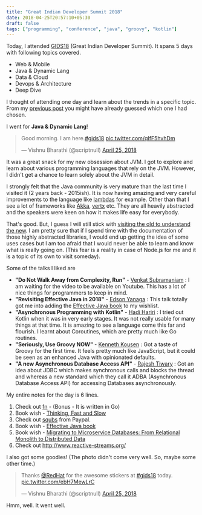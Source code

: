 ```yaml
---
title: "Great Indian Developer Summit 2018"
date: 2018-04-25T20:57:10+05:30
draft: false
tags: ["programming", "conference", "java", "groovy", "kotlin"]
---
```


Today, I attended [GIDS18](http://www.developermarch.com/developersummit/) (Great Indian Developer Summit). It spans 5 days with following topics covered.

- Web & Mobile
- Java & Dynamic Lang
- Data & Cloud
- Devops & Architecture
- Deep Dive

I thought of attending one day and learn about the trends in a specific topic. From my [previous post](/blog/visit-the-old-to-understand-the-new/) you might have already guessed which one I had chosen.

I went for __Java & Dynamic Lang__!

<blockquote class="twitter-tweet" data-lang="en"><p lang="en" dir="ltr">Good morning. I am here.<a href="https://twitter.com/hashtag/gids18?src=hash&amp;ref_src=twsrc%5Etfw">#gids18</a> <a href="https://t.co/qIfF5hvhDm">pic.twitter.com/qIfF5hvhDm</a></p>&mdash; Vishnu Bharathi (@scriptnull) <a href="https://twitter.com/scriptnull/status/988971546407555074?ref_src=twsrc%5Etfw">April 25, 2018</a></blockquote>
<script async src="https://platform.twitter.com/widgets.js" charset="utf-8"></script>

It was a great snack for my new obsession about JVM. I got to explore and learn about various programming languages that rely on the JVM. However, I didn't get a chance to learn solely about the JVM in detail.

I strongly felt that the Java community is very mature than the last time I visited it (2 years back - 2015ish). It is now having amazing and very careful improvements to the language like [lambdas](https://docs.oracle.com/javase/tutorial/java/javaOO/lambdaexpressions.html) for example. Other than that I see a lot of frameworks like [Akka](https://akka.io/), [vertx](https://vertx.io/) etc. They are all heavily abstracted and the speakers were keen on how it makes life easy for everybody.

That's good. But, I guess I will still stick with [visiting the old to understand the new](/blog/visit-the-old-to-understand-the-new/). I am pretty sure that if I spend time with the documentation of those highly abstracted libraries, I would end up getting the idea of some uses cases but I am too afraid that I would never be able to learn and know what is really going on. (This fear is a reality in case of Node.js for me and it is a topic of its own to visit someday).

Some of the talks I liked are

- __"Do Not Walk Away from Complexity, Run"__ - [Venkat Subramaniam](https://twitter.com/venkat_s) : I am waiting for the video to be available on Youtube. This has a lot of nice things for programmers to keep in mind.
- __"Revisiting Effective Java in 2018"__ - [Edson Yanaga](https://twitter.com/yanaga) : This talk totally got me into adding the [Effective Java book](https://www.amazon.in/Effective-Java-Programming-Language-Guide-ebook/dp/B00B8V09HY?tag=googinhydr18418-21&tag=googinkenshoo-21&ascsubtag=062a1964-6c73-4d54-971f-3676b7bd56ad&ref_=nav_signin&) to my wishlist.
- __"Asynchronous Programming with Kotlin"__ - [Hadi Hariri](https://twitter.com/hhariri) : I tried out Kotlin when it was in very early stages. It was not really usable for many things at that time. It is amazing to see a language come this far and flourish. I learnt about Coroutines, which are pretty much like Go routines.
- __"Seriously, Use Groovy NOW"__ - [Kenneth Kousen](https://twitter.com/kenkousen?lang=en) : Got a taste of Groovy for the first time. It feels pretty much like JavaScript, but it could be seen as an enhanced Java with opinionated defaults.
- __"A new Asynchronous Database Access API"__ - [Rajesh Tiwary](https://www.linkedin.com/in/rajeshtiwary/) : Got an idea about JDBC which makes synchronous calls and blocks the thread and whereas a new standard which they call it ADBA (Asynchronous Database Access API) for accessing Databases asynchronously.

My entire notes for the day is 6 lines.

1. Check out [fn](http://fnproject.io/) - (Bonus - It is written in Go)
2. Book wish - [Thinking, Fast and Slow](https://www.amazon.in/Thinking-Fast-Slow-Daniel-Kahneman-ebook/dp/B005MJFA2W?tag=googinhydr18418-21&tag=googinkenshoo-21&ascsubtag=062a1964-6c73-4d54-971f-3676b7bd56ad)
3. Check out [squbs](https://github.com/paypal/squbs) from Paypal.
4. Book wish - [Effective Java book](https://www.amazon.in/Effective-Java-Programming-Language-Guide-ebook/dp/B00B8V09HY?tag=googinhydr18418-21&tag=googinkenshoo-21&ascsubtag=062a1964-6c73-4d54-971f-3676b7bd56ad&ref_=nav_signin&)
5. Book wish - [Migrating to Microservice Databases: From Relational Monolith to Distributed Data](https://developers.redhat.com/promotions/migrating-to-microservice-databases/)
6. Check out http://www.reactive-streams.org/

I also got some goodies! (The photo didn't come very well. So, maybe some other time.)

<blockquote class="twitter-tweet" data-lang="en"><p lang="en" dir="ltr">Thanks <a href="https://twitter.com/RedHat?ref_src=twsrc%5Etfw">@RedHat</a> for the awesome stickers at <a href="https://twitter.com/hashtag/gids18?src=hash&amp;ref_src=twsrc%5Etfw">#gids18</a> today. <a href="https://t.co/ebH7MewLrC">pic.twitter.com/ebH7MewLrC</a></p>&mdash; Vishnu Bharathi (@scriptnull) <a href="https://twitter.com/scriptnull/status/989193814601555974?ref_src=twsrc%5Etfw">April 25, 2018</a></blockquote>
<script async src="https://platform.twitter.com/widgets.js" charset="utf-8"></script>

Hmm, well. It went well.
